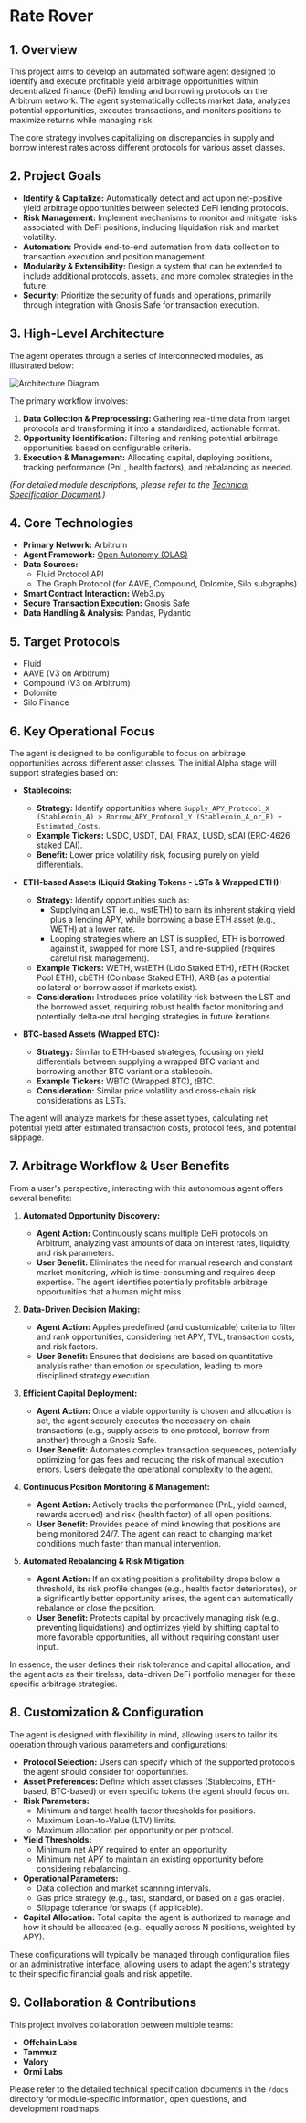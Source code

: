 
# Rate Rover

## 1. Overview

This project aims to develop an automated software agent designed to identify and execute profitable yield arbitrage opportunities within decentralized finance (DeFi) lending and borrowing protocols on the Arbitrum network. The agent systematically collects market data, analyzes potential opportunities, executes transactions, and monitors positions to maximize returns while managing risk.

The core strategy involves capitalizing on discrepancies in supply and borrow interest rates across different protocols for various asset classes.

## 2. Project Goals

*   **Identify & Capitalize:** Automatically detect and act upon net-positive yield arbitrage opportunities between selected DeFi lending protocols.
*   **Risk Management:** Implement mechanisms to monitor and mitigate risks associated with DeFi positions, including liquidation risk and market volatility.
*   **Automation:** Provide end-to-end automation from data collection to transaction execution and position management.
*   **Modularity & Extensibility:** Design a system that can be extended to include additional protocols, assets, and more complex strategies in the future.
*   **Security:** Prioritize the security of funds and operations, primarily through integration with Gnosis Safe for transaction execution.

## 3. High-Level Architecture

The agent operates through a series of interconnected modules, as illustrated below:

![Architecture Diagram](docs/assets/architecture_diagram.png)


The primary workflow involves:

1.  **Data Collection & Preprocessing:** Gathering real-time data from target protocols and transforming it into a standardized, actionable format.
2.  **Opportunity Identification:** Filtering and ranking potential arbitrage opportunities based on configurable criteria.
3.  **Execution & Management:** Allocating capital, deploying positions, tracking performance (PnL, health factors), and rebalancing as needed.

*(For detailed module descriptions, please refer to the [Technical Specification Document](docs/TECHNICAL_SPECIFICATION.md).)*

## 4. Core Technologies

*   **Primary Network:** Arbitrum
*   **Agent Framework:** [Open Autonomy (OLAS)](https://olas.network/)
*   **Data Sources:**
    *   Fluid Protocol API
    *   The Graph Protocol (for AAVE, Compound, Dolomite, Silo subgraphs)
*   **Smart Contract Interaction:** Web3.py
*   **Secure Transaction Execution:** Gnosis Safe
*   **Data Handling & Analysis:** Pandas, Pydantic

## 5. Target Protocols

*   Fluid
*   AAVE (V3 on Arbitrum)
*   Compound (V3 on Arbitrum)
*   Dolomite
*   Silo Finance

## 6. Key Operational Focus

The agent is designed to be configurable to focus on arbitrage opportunities across different asset classes. The initial Alpha stage will support strategies based on:

*   **Stablecoins:**
    *   **Strategy:** Identify opportunities where `Supply_APY_Protocol_X (Stablecoin_A) > Borrow_APY_Protocol_Y (Stablecoin_A_or_B) + Estimated_Costs`.
    *   **Example Tickers:** USDC, USDT, DAI, FRAX, LUSD, sDAI (ERC-4626 staked DAI).
    *   **Benefit:** Lower price volatility risk, focusing purely on yield differentials.

*   **ETH-based Assets (Liquid Staking Tokens - LSTs & Wrapped ETH):**
    *   **Strategy:** Identify opportunities such as:
        *   Supplying an LST (e.g., wstETH) to earn its inherent staking yield plus a lending APY, while borrowing a base ETH asset (e.g., WETH) at a lower rate.
        *   Looping strategies where an LST is supplied, ETH is borrowed against it, swapped for more LST, and re-supplied (requires careful risk management).
    *   **Example Tickers:** WETH, wstETH (Lido Staked ETH), rETH (Rocket Pool ETH), cbETH (Coinbase Staked ETH), ARB (as a potential collateral or borrow asset if markets exist).
    *   **Consideration:** Introduces price volatility risk between the LST and the borrowed asset, requiring robust health factor monitoring and potentially delta-neutral hedging strategies in future iterations.

*   **BTC-based Assets (Wrapped BTC):**
    *   **Strategy:** Similar to ETH-based strategies, focusing on yield differentials between supplying a wrapped BTC variant and borrowing another BTC variant or a stablecoin.
    *   **Example Tickers:** WBTC (Wrapped BTC), tBTC.
    *   **Consideration:** Similar price volatility and cross-chain risk considerations as LSTs.

The agent will analyze markets for these asset types, calculating net potential yield after estimated transaction costs, protocol fees, and potential slippage.

## 7. Arbitrage Workflow & User Benefits

From a user's perspective, interacting with this autonomous agent offers several benefits:

1.  **Automated Opportunity Discovery:**
    *   **Agent Action:** Continuously scans multiple DeFi protocols on Arbitrum, analyzing vast amounts of data on interest rates, liquidity, and risk parameters.
    *   **User Benefit:** Eliminates the need for manual research and constant market monitoring, which is time-consuming and requires deep expertise. The agent identifies potentially profitable arbitrage opportunities that a human might miss.

2.  **Data-Driven Decision Making:**
    *   **Agent Action:** Applies predefined (and customizable) criteria to filter and rank opportunities, considering net APY, TVL, transaction costs, and risk factors.
    *   **User Benefit:** Ensures that decisions are based on quantitative analysis rather than emotion or speculation, leading to more disciplined strategy execution.

3.  **Efficient Capital Deployment:**
    *   **Agent Action:** Once a viable opportunity is chosen and allocation is set, the agent securely executes the necessary on-chain transactions (e.g., supply assets to one protocol, borrow from another) through a Gnosis Safe.
    *   **User Benefit:** Automates complex transaction sequences, potentially optimizing for gas fees and reducing the risk of manual execution errors. Users delegate the operational complexity to the agent.

4.  **Continuous Position Monitoring & Management:**
    *   **Agent Action:** Actively tracks the performance (PnL, yield earned, rewards accrued) and risk (health factor) of all open positions.
    *   **User Benefit:** Provides peace of mind knowing that positions are being monitored 24/7. The agent can react to changing market conditions much faster than manual intervention.

5.  **Automated Rebalancing & Risk Mitigation:**
    *   **Agent Action:** If an existing position's profitability drops below a threshold, its risk profile changes (e.g., health factor deteriorates), or a significantly better opportunity arises, the agent can automatically rebalance or close the position.
    *   **User Benefit:** Protects capital by proactively managing risk (e.g., preventing liquidations) and optimizes yield by shifting capital to more favorable opportunities, all without requiring constant user input.

In essence, the user defines their risk tolerance and capital allocation, and the agent acts as their tireless, data-driven DeFi portfolio manager for these specific arbitrage strategies.

## 8. Customization & Configuration

The agent is designed with flexibility in mind, allowing users to tailor its operation through various parameters and configurations:

*   **Protocol Selection:** Users can specify which of the supported protocols the agent should consider for opportunities.
*   **Asset Preferences:** Define which asset classes (Stablecoins, ETH-based, BTC-based) or even specific tokens the agent should focus on.
*   **Risk Parameters:**
    *   Minimum and target health factor thresholds for positions.
    *   Maximum Loan-to-Value (LTV) limits.
    *   Maximum allocation per opportunity or per protocol.
*   **Yield Thresholds:**
    *   Minimum net APY required to enter an opportunity.
    *   Minimum net APY to maintain an existing opportunity before considering rebalancing.
*   **Operational Parameters:**
    *   Data collection and market scanning intervals.
    *   Gas price strategy (e.g., fast, standard, or based on a gas oracle).
    *   Slippage tolerance for swaps (if applicable).
*   **Capital Allocation:** Total capital the agent is authorized to manage and how it should be allocated (e.g., equally across N positions, weighted by APY).

These configurations will typically be managed through configuration files or an administrative interface, allowing users to adapt the agent's strategy to their specific financial goals and risk appetite.

## 9. Collaboration & Contributions

This project involves collaboration between multiple teams:
*   **Offchain Labs** 
*   **Tammuz**
*   **Valory**
*   **Ormi Labs**

Please refer to the detailed technical specification documents in the `/docs` directory for module-specific information, open questions, and development roadmaps.